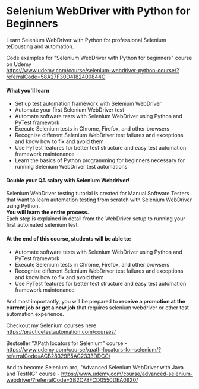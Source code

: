 # Selenium WebDriver with Python for Beginners
Learn Selenium WebDriver with Python for professional Selenium teDousting and automation.

Code examples for "Selenium WebDriver with Python for beginners" course on Udemy  
https://www.udemy.com/course/selenium-webdriver-python-course/?referralCode=58A27F30D4182400844C

#### What you'll learn  
 - Set up test automation framework with Selenium WebDriver
 - Automate your first Selenium WebDriver test
 - Automate software tests with Selenium WebDriver using Python and PyTest framework
 - Execute Selenium tests in Chrome, Firefox, and other browsers
 - Recognize different Selenium WebDriver test failures and exceptions and know how to fix and avoid them
 - Use PyTest features for better test structure and easy test automation framework maintenance
 - Learn the basics of Python programming for beginners necessary for running Selenium WebDriver test automations
 
#### Double your QA salary with Selenium Webdriver!  
Selenium WebDriver testing tutorial is created for Manual Software Testers that want to learn automation testing from scratch with Selenium WebDriver using Python.  
**You will learn the entire process.**    
Each step is explained in detail from the WebDriver setup to running your first automated selenium test.  

#### At the end of this course, students will be able to:   
 - Automate software tests with Selenium WebDriver using Python and PyTest framework   
 - Execute Selenium tests in Chrome, Firefox, and other browsers   
 - Recognize different Selenium WebDriver test failures and exceptions and know how to fix and avoid them   
 - Use PyTest features for better test structure and easy test automation framework maintenance   

And most importantly, you will be prepared to **receive a promotion at the current job or get a new job** that requires selenium webdriver or other test automation experience.

Checkout my Selenium courses here https://practicetestautomation.com/courses/

Bestseller "XPath locators for Selenium" course - https://www.udemy.com/course/xpath-locators-for-selenium/?referralCode=ACB28329B5AC2333DDCC/

And to become Selenium pro, "Advanced Selenium WebDriver with Java and TestNG" course - https://www.udemy.com/course/advanced-selenium-webdriver/?referralCode=3B2C78FCD0550DEA0920/
